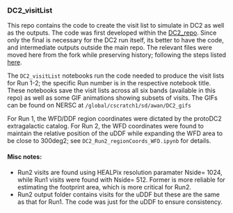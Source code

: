 ### DC2_visitList
This repo contains the code to create the visit list to simulate in DC2 as well as the outputs. The code was first developed within the [DC2_repo](https://github.com/humnaawan/DC2_Repo). Since only the final is necessary for the DC2 run itself, its better to have the code, and intermediate outputs outside the main repo. The relevant files were moved here from the fork while preserving history; following the steps listed [here](https://gist.github.com/humnaawan/3b24aa0632213acf1be03c12414b5b36).

The `DC2_visitList` notebooks run the code needed to produce the visit lists for Run 1-2; the specific Run number is in the respective notebook title. These notebooks save the visit lists across all six bands (available in this repo) as well as some GIF animations showing subsets of visits. The GIFs can be found on NERSC at `/global/cscratch1/sd/awan/DC2_gifs`

For Run 1, the WFD/DDF region coordinates were dictated by the protoDC2 extragalactic catalog. For Run 2, the WFD coordinates were found to maintain the relative position of the uDDF while expanding the WFD area to be close to 300deg2; see `DC2_Run2_regionCoords_WFD.ipynb` for details.

#### Misc notes:
- Run2 visits are found using HEALPix resolution paramater Nside= 1024, while Run1 visits were found with Nside= 512. Former is more reliable for estimating the footprint area, which is more critical for Run2.
- Run2 output folder contains visits for the uDDF but these are the same as that for Run1. The code was just for the uDDF to ensure consistency.
